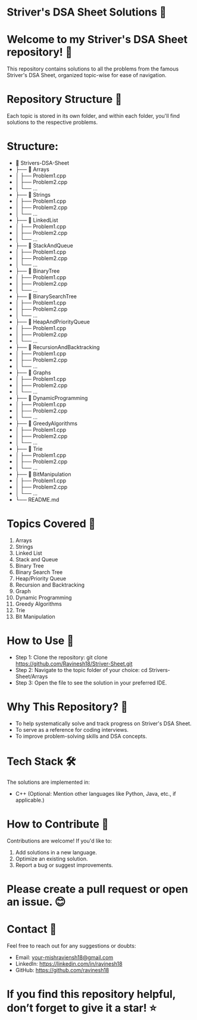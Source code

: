 # Striver's DSA Sheet Solutions 🚀

# Welcome to my Striver's DSA Sheet repository! 🎉 
  This repository contains solutions to all the problems from the famous 
  Striver's DSA Sheet, organized topic-wise for ease of navigation.

# Repository Structure 📂
  Each topic is stored in its own folder, and within each folder, you'll find solutions
  to the respective problems.
  
# Structure:
- 📂 Strivers-DSA-Sheet
- ├── 📁 Arrays
- │   ├── Problem1.cpp
- │   ├── Problem2.cpp
- │   └── ...
- ├── 📁 Strings
- │   ├── Problem1.cpp
- │   ├── Problem2.cpp
- │   └── ...
- ├── 📁 LinkedList
- │   ├── Problem1.cpp
- │   ├── Problem2.cpp
- │   └── ...
- ├── 📁 StackAndQueue
- │   ├── Problem1.cpp
- │   ├── Problem2.cpp
- │   └── ...
- ├── 📁 BinaryTree
- │   ├── Problem1.cpp
- │   ├── Problem2.cpp
- │   └── ...
- ├── 📁 BinarySearchTree
- │   ├── Problem1.cpp
- │   ├── Problem2.cpp
- │   └── ...
- ├── 📁 HeapAndPriorityQueue
- │   ├── Problem1.cpp
- │   ├── Problem2.cpp
- │   └── ...
- ├── 📁 RecursionAndBacktracking
- │   ├── Problem1.cpp
- │   ├── Problem2.cpp
- │   └── ...
- ├── 📁 Graphs
- │   ├── Problem1.cpp
- │   ├── Problem2.cpp
- │   └── ...
- ├── 📁 DynamicProgramming
- │   ├── Problem1.cpp
- │   ├── Problem2.cpp
- │   └── ...
- ├── 📁 GreedyAlgorithms
- │   ├── Problem1.cpp
- │   ├── Problem2.cpp
- │   └── ...
- ├── 📁 Trie
- │   ├── Problem1.cpp
- │   ├── Problem2.cpp
- │   └── ...
- ├── 📁 BitManipulation
- │   ├── Problem1.cpp
- │   ├── Problem2.cpp
- │   └── ...
- └── README.md


# Topics Covered 📝
 1. Arrays
 2. Strings
 3. Linked List
 4. Stack and Queue
 5. Binary Tree
 6. Binary Search Tree
 7. Heap/Priority Queue
 8. Recursion and Backtracking
 9. Graph
 10. Dynamic Programming
 11. Greedy Algorithms
 12. Trie
 13. Bit Manipulation

# How to Use 🚀
 - Step 1: Clone the repository: git clone https://github.com/Ravinesh18/Striver-Sheet.git
 - Step 2: Navigate to the topic folder of your choice: cd Strivers-Sheet/Arrays
 - Step 3: Open the file to see the solution in your preferred IDE.

# Why This Repository? 📌
  - To help systematically solve and track progress on Striver's DSA Sheet.
  - To serve as a reference for coding interviews.
  - To improve problem-solving skills and DSA concepts.

# Tech Stack 🛠️
  The solutions are implemented in:
  - C++
  (Optional: Mention other languages like Python, Java, etc., if applicable.)

# How to Contribute 🌟
  Contributions are welcome! If you'd like to:
  1. Add solutions in a new language.
  2. Optimize an existing solution.
  3. Report a bug or suggest improvements.

# Please create a pull request or open an issue. 😊

# Contact 📧
  Feel free to reach out for any suggestions or doubts:
  - Email: your-mishraviensh18@gmail.com
  - LinkedIn: https://linkedin.com/in/ravinesh18
  - GitHub: https://github.com/ravinesh18

# If you find this repository helpful, don’t forget to give it a star! ⭐
